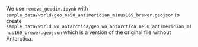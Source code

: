 We use `remove_geodiv.ipynb` with `sample_data/world/geo_ne50_antimeridian_minus169_brewer.geojson` to create `sample_data/world_wo_antarctica/geo_wo_antarctica_ne50_antimeridian_minus169_brewer.geojson` which is a version of the original file without Antarctica.